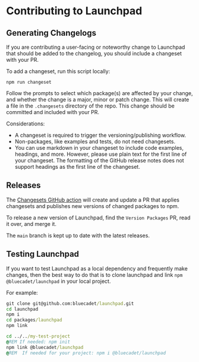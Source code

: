 # Contributing to Launchpad

## Generating Changelogs

If you are contributing a user-facing or noteworthy change to Launchpad that should be added to the changelog, you should include a changeset with your PR.

To add a changeset, run this script locally:

```
npm run changeset
```

Follow the prompts to select which package(s) are affected by your change, and whether the change is a major, minor or patch change. This will create a file in the `.changesets` directory of the repo. This change should be committed and included with your PR.

Considerations:

- A changeset is required to trigger the versioning/publishing workflow.
- Non-packages, like examples and tests, do not need changesets.
- You can use markdown in your changeset to include code examples, headings, and more. However, please use plain text for the first line of your changeset. The formatting of the GitHub release notes does not support headings as the first line of the changeset.

## Releases

The [Changesets GitHub action](https://github.com/changesets/action#with-publishing) will create and update a PR that applies changesets and publishes new versions of changed packages to npm.

To release a new version of Launchpad, find the `Version Packages` PR, read it over, and merge it.

The `main` branch is kept up to date with the latest releases.

## Testing Launchpad

If you want to test Launchpad as a local dependency and frequently make changes, then the best way to do that is to clone launchpad and link `npm @bluecadet/launchpad` in your local project.

For example:

```bat
git clone git@github.com:bluecadet/launchpad.git
cd launchpad
npm i
cd packages/launchpad
npm link

cd ../../my-test-project
@REM If needed: npm init
npm link @bluecadet/launchpad
@REM  If needed for your project: npm i @bluecadet/launchpad
```
